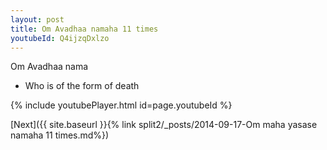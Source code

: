 ```yaml
---
layout: post
title: Om Avadhaa namaha 11 times
youtubeId: Q4ijzqDxlzo
---
```

 
 
Om Avadhaa nama 
 
 -  Who is of the form of death 
 
  
 
  
 
 
 
 
 
 


{% include youtubePlayer.html id=page.youtubeId %}
 
[Next]({{ site.baseurl }}{% link  split2/_posts/2014-09-17-Om maha yasase namaha 11 times.md%})
 
